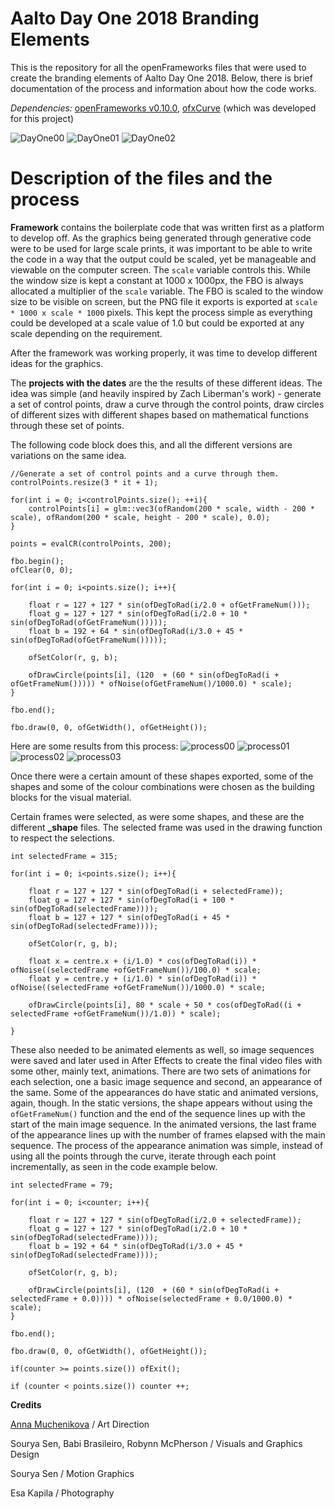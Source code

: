 # Aalto Day One 2018 Branding Elements
This is the repository for all the openFrameworks files that were used to create the branding elements of Aalto Day One 2018. Below, there is brief documentation of the process and information about how the code works.

*Dependencies:* [openFrameworks v0.10.0](http://openframeworks.cc), [ofxCurve](https://github.com/sourya-sen/ofxCurve) (which was developed for this project)

![DayOne00](Documentation/6142a.jpg)
![DayOne01](Documentation/6366.jpg)
![DayOne02](Documentation/6178.jpg)

# Description of the files and the process
**Framework** contains the boilerplate code that was written first as a platform to develop off. As the graphics being generated through generative code were to be used for large scale prints, it was important to be able to write the code in a way that the output could be scaled, yet be manageable and viewable on the computer screen. The `scale` variable controls this. While the window size is kept a constant at 1000 x 1000px, the FBO is always allocated a multiplier of the `scale` variable. The FBO is scaled to the window size to be visible on screen, but the PNG file it exports is exported at `scale * 1000 x scale * 1000` pixels. This kept the process simple as everything could be developed at a scale value of 1.0 but could be exported at any scale depending on the requirement.

After the framework was working properly, it was time to develop different ideas for the graphics.

The **projects with the dates** are the the results of these different ideas. The idea was simple (and heavily inspired by Zach Liberman's work) - generate a set of control points, draw a curve through the control points, draw circles of different sizes with different shapes based on mathematical functions through these set of points.

The following code block does this, and all the different versions are variations on the same idea.

```
//Generate a set of control points and a curve through them.
controlPoints.resize(3 * it + 1);

for(int i = 0; i<controlPoints.size(); ++i){
    controlPoints[i] = glm::vec3(ofRandom(200 * scale, width - 200 * scale), ofRandom(200 * scale, height - 200 * scale), 0.0);
}

points = evalCR(controlPoints, 200);
```

```
fbo.begin();
ofClear(0, 0);

for(int i = 0; i<points.size(); i++){

    float r = 127 + 127 * sin(ofDegToRad(i/2.0 + ofGetFrameNum()));
    float g = 127 + 127 * sin(ofDegToRad(i/2.0 + 10 * sin(ofDegToRad(ofGetFrameNum()))));
    float b = 192 + 64 * sin(ofDegToRad(i/3.0 + 45 * sin(ofDegToRad(ofGetFrameNum()))));

    ofSetColor(r, g, b);

    ofDrawCircle(points[i], (120  + (60 * sin(ofDegToRad(i + ofGetFrameNum())))) * ofNoise(ofGetFrameNum()/1000.0) * scale);
}

fbo.end();

fbo.draw(0, 0, ofGetWidth(), ofGetHeight());
```

Here are some results from this process:
![process00](Documentation/CRTubes5.png)
![process01](Documentation/fatGuy62.png)
![process02](Documentation/garlicFlower214.png)
![process03](Documentation/swirlyTwister40.png)

Once there were a certain amount of these shapes exported, some of the shapes and some of the colour combinations were chosen as the building blocks for the visual material.

Certain frames were selected, as were some shapes, and these are the different **_shape** files. The selected frame was used in the drawing function to respect the selections.

```
int selectedFrame = 315;

for(int i = 0; i<points.size(); i++){

    float r = 127 + 127 * sin(ofDegToRad(i + selectedFrame));
    float g = 127 + 127 * sin(ofDegToRad(i + 100 * sin(ofDegToRad(selectedFrame))));
    float b = 127 + 127 * sin(ofDegToRad(i + 45 * sin(ofDegToRad(selectedFrame))));

    ofSetColor(r, g, b);

    float x = centre.x + (i/1.0) * cos(ofDegToRad(i)) * ofNoise((selectedFrame +ofGetFrameNum())/100.0) * scale;
    float y = centre.y + (i/1.0) * sin(ofDegToRad(i)) * ofNoise((selectedFrame +ofGetFrameNum())/1000.0) * scale;

    ofDrawCircle(points[i], 80 * scale + 50 * cos(ofDegToRad((i + selectedFrame +ofGetFrameNum())/1.0)) * scale);

}
```

These also needed to be animated elements as well, so image sequences were saved and later used in After Effects to create the final video files with some other, mainly text, animations. There are two sets of animations for each selection, one a basic image sequence and second, an appearance of the same. Some of the appearances do have static and animated versions, again, though. In the static versions, the shape appears without using the `ofGetFrameNum()` function and the end of the sequence lines up with the start of the main image sequence. In the animated versions, the last frame of the appearance lines up with the number of frames elapsed with the main sequence. The process of the appearance animation was simple, instead of using all the points through the curve, iterate through each point incrementally, as seen in the code example below.

```
int selectedFrame = 79;

for(int i = 0; i<counter; i++){

    float r = 127 + 127 * sin(ofDegToRad(i/2.0 + selectedFrame));
    float g = 127 + 127 * sin(ofDegToRad(i/2.0 + 10 * sin(ofDegToRad(selectedFrame))));
    float b = 192 + 64 * sin(ofDegToRad(i/3.0 + 45 * sin(ofDegToRad(selectedFrame))));

    ofSetColor(r, g, b);

    ofDrawCircle(points[i], (120  + (60 * sin(ofDegToRad(i + selectedFrame + 0.0)))) * ofNoise(selectedFrame + 0.0/1000.0) * scale);
}

fbo.end();

fbo.draw(0, 0, ofGetWidth(), ofGetHeight());

if(counter >= points.size()) ofExit();

if (counter < points.size()) counter ++;
```

**Credits**

[Anna Muchenikova](http://annamuchenikova.com/) / Art Direction

Sourya Sen, Babi Brasileiro, Robynn McPherson / Visuals and Graphics Design

Sourya Sen / Motion Graphics

Esa Kapila / Photography
